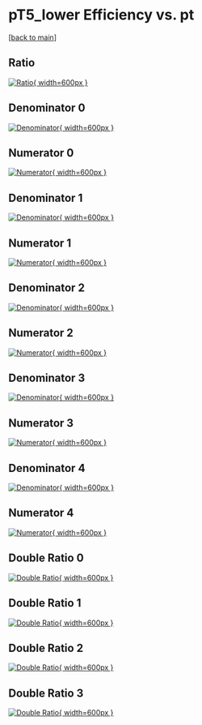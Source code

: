 # pT5_lower Efficiency vs. pt

[[back to main](./)]



## Ratio

[![Ratio](../mtv/var/pT5_lower_vtr_0_0_eff_pt.png){ width=600px }](../mtv/var/pT5_lower_vtr_0_0_eff_pt.pdf)

## Denominator 0

[![Denominator](../mtv/den/pT5_lower_vtr_0_0_eff_pt_den0.png){ width=600px }](../mtv/den/pT5_lower_vtr_0_0_eff_pt_den0.pdf)

## Numerator 0

[![Numerator](../mtv/num/pT5_lower_vtr_0_0_eff_pt_num0.png){ width=600px }](../mtv/num/pT5_lower_vtr_0_0_eff_pt_num0.pdf)

## Denominator 1

[![Denominator](../mtv/den/pT5_lower_vtr_0_0_eff_pt_den1.png){ width=600px }](../mtv/den/pT5_lower_vtr_0_0_eff_pt_den1.pdf)

## Numerator 1

[![Numerator](../mtv/num/pT5_lower_vtr_0_0_eff_pt_num1.png){ width=600px }](../mtv/num/pT5_lower_vtr_0_0_eff_pt_num1.pdf)

## Denominator 2

[![Denominator](../mtv/den/pT5_lower_vtr_0_0_eff_pt_den2.png){ width=600px }](../mtv/den/pT5_lower_vtr_0_0_eff_pt_den2.pdf)

## Numerator 2

[![Numerator](../mtv/num/pT5_lower_vtr_0_0_eff_pt_num2.png){ width=600px }](../mtv/num/pT5_lower_vtr_0_0_eff_pt_num2.pdf)

## Denominator 3

[![Denominator](../mtv/den/pT5_lower_vtr_0_0_eff_pt_den3.png){ width=600px }](../mtv/den/pT5_lower_vtr_0_0_eff_pt_den3.pdf)

## Numerator 3

[![Numerator](../mtv/num/pT5_lower_vtr_0_0_eff_pt_num3.png){ width=600px }](../mtv/num/pT5_lower_vtr_0_0_eff_pt_num3.pdf)

## Denominator 4

[![Denominator](../mtv/den/pT5_lower_vtr_0_0_eff_pt_den4.png){ width=600px }](../mtv/den/pT5_lower_vtr_0_0_eff_pt_den4.pdf)

## Numerator 4

[![Numerator](../mtv/num/pT5_lower_vtr_0_0_eff_pt_num4.png){ width=600px }](../mtv/num/pT5_lower_vtr_0_0_eff_pt_num4.pdf)

## Double Ratio 0

[![Double Ratio](../mtv/ratio/pT5_lower_vtr_0_0_eff_pt_ratio0.png){ width=600px }](../mtv/ratio/pT5_lower_vtr_0_0_eff_pt_ratio0.pdf)

## Double Ratio 1

[![Double Ratio](../mtv/ratio/pT5_lower_vtr_0_0_eff_pt_ratio1.png){ width=600px }](../mtv/ratio/pT5_lower_vtr_0_0_eff_pt_ratio1.pdf)

## Double Ratio 2

[![Double Ratio](../mtv/ratio/pT5_lower_vtr_0_0_eff_pt_ratio2.png){ width=600px }](../mtv/ratio/pT5_lower_vtr_0_0_eff_pt_ratio2.pdf)

## Double Ratio 3

[![Double Ratio](../mtv/ratio/pT5_lower_vtr_0_0_eff_pt_ratio3.png){ width=600px }](../mtv/ratio/pT5_lower_vtr_0_0_eff_pt_ratio3.pdf)


